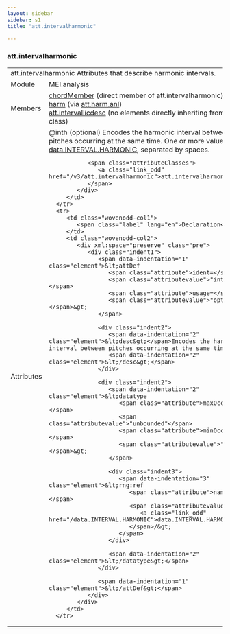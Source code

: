 ```yaml
---
layout: sidebar
sidebar: s1
title: "att.intervalharmonic"

---
```


<div class="classSpec att">
   <h3 id="att.intervalharmonic">att.intervalharmonic</h3>
   <table class="wovenodd">
      <tr>
         <td colspan="2" class="wovenodd-col2">
            <span class="label">att.intervalharmonic</span> Attributes that describe harmonic intervals.
         </td>
      </tr>
      <tr>
         <td class="wovenodd-col1">
            <span class="label" lang="en">Module</span>
         </td>
         <td class="wovenodd-col2">MEI.analysis</td>
      </tr>
      <tr>
         <td class="wovenodd-col1">
            <span class="label" lang="en">Members</span>
         </td>
         <td class="wovenodd-col2">
            <div class="parent">
               <div>
                  <a class="link_odd_elementSpec" href="/v3/chordMember">chordMember</a> (direct member of att.intervalharmonic)
               </div>
               <div>
                  <a class="link_odd_elementSpec" href="/v3/harm">harm</a>
                  <span> (via 
                     <a class="link_odd_classSpec" href="/v3/att.harm.anl">att.harm.anl</a>)
                  </span>
               </div>
               <div>
                  <span>
                     <a class="link_odd_classSpec" href="/v3/att.intervallicdesc">att.intervallicdesc</a> (no elements directly inheriting from this class)
                  </span>
               </div>
            </div>
         </td>
      </tr>
      <tr>
         <td class="wovenodd-col1">
            <span class="label" lang="en">Attributes</span>
         </td>
         <td class="wovenodd-col2">
            <div class="attributeDef">
               <span class="attribute">@inth</span>
               <span class="attributeUsage">(optional)</span>
               <span class="attributeDesc">Encodes the harmonic interval between pitches occurring at the same time.</span>
               One or more values from
               <a class="link_odd_classSpec" href="/v3/data.INTERVAL.HARMONIC">data.INTERVAL.HARMONIC</a>, separated by spaces.
               
               <span class="attributeClasses">
                  <a class="link_odd" href="/v3/att.intervalharmonic">att.intervalharmonic</a>
               </span>
            </div>
         </td>
      </tr>
      <tr>
         <td class="wovenodd-col1">
            <span class="label" lang="en">Declaration</span>
         </td>
         <td class="wovenodd-col2">
            <div xml:space="preserve" class="pre">
               <div class="indent1">
                  <span data-indentation="1" class="element">&lt;attDef 
                     <span class="attribute">ident=</span>
                     <span class="attributevalue">"inth"</span> 
                     <span class="attribute">usage=</span>
                     <span class="attributevalue">"opt"</span>&gt;
                  </span>
                  
                  <div class="indent2">
                     <span data-indentation="2" class="element">&lt;desc&gt;</span>Encodes the harmonic interval between pitches occurring at the same time.
                     <span data-indentation="2" class="element">&lt;/desc&gt;</span>
                  </div>
                  
                  <div class="indent2">
                     <span data-indentation="2" class="element">&lt;datatype 
                        <span class="attribute">maxOccurs=</span>
                        <span class="attributevalue">"unbounded"</span> 
                        <span class="attribute">minOccurs=</span>
                        <span class="attributevalue">"1"</span>&gt;
                     </span>
                     
                     <div class="indent3">
                        <span data-indentation="3" class="element">&lt;rng:ref 
                           <span class="attribute">name=</span>
                           <span class="attributevalue">"
                              <a class="link_odd" href="/data.INTERVAL.HARMONIC">data.INTERVAL.HARMONIC</a>"
                           </span>/&gt;
                        </span>
                     </div>
                     
                     <span data-indentation="2" class="element">&lt;/datatype&gt;</span>
                  </div>
                  
                  <span data-indentation="1" class="element">&lt;/attDef&gt;</span>
               </div>
            </div>
         </td>
      </tr>
   </table>
</div>
